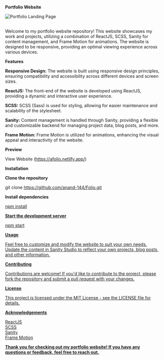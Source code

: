 **Portfolio Website**

![Portfolio Landing Page](https://i.postimg.cc/Dykf8s9D/Screenshot-2024-03-05-010445.png)


<br />
Welcome to my portfolio website repository! This website showcases my work and projects, utilizing a combination of ReactJS, SCSS, Sanity for content management, and Frame Motion for animations. The website is designed to be responsive, providing an optimal viewing experience across various devices.<br/>

**Features**

**Responsive Design:** The website is built using responsive design principles, ensuring compatibility and accessibility across different devices and screen sizes.<br />

**ReactJS:** The front-end of the website is developed using ReactJS, providing a dynamic and interactive user experience.<br />

**SCSS:** SCSS (Sass) is used for styling, allowing for easier maintenance and scalability of the stylesheet.<br />

**Sanity:** Content management is handled through Sanity, providing a flexible and customizable backend for managing project data, blog posts, and more.<br />

**Frame Motion:** Frame Motion is utilized for animations, enhancing the visual appeal and interactivity of the website.


**Preview**

View Website (https://afolio.netlify.app/)

**Installation**

**Clone the repository**

git clone https://github.com/anand-144/Folio.git

**Install dependencies**

<u>npm install<u/>

**Start the development server**

<u>npm start<u/>

**Usage**

Feel free to customize and modify the website to suit your own needs. Update the content in Sanity Studio to reflect your own projects, blog posts, and other information.

**Contributing**

Contributions are welcome! If you'd like to contribute to the project, please fork the repository and submit a pull request with your changes.

**License**

This project is licensed under the MIT License - see the LICENSE file for details.

**Acknowledgements**

ReactJS<br />
SCSS<br />
Sanity<br />
Frame Motion<br />

**Thank you for checking out my portfolio website! If you have any questions or feedback, feel free to reach out.**
